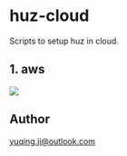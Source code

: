 # huz-cloud

Scripts to setup huz in cloud.

## 1. aws
<img src='https://github.com/vjyq/huz-cloud/blob/master/infrastructure/aws/huz-2020-01-04.png?raw=true'>

## Author
yuqing.ji@outlook.com
